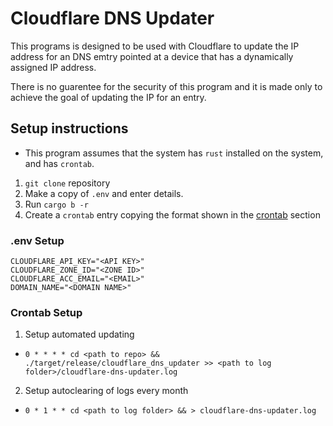 # Cloudflare DNS Updater

This programs is designed to be used with Cloudflare to update the IP address for an DNS emtry pointed at a device that has a dynamically assigned IP address.

There is no guarentee for the security of this program and it is made only to achieve the goal of updating the IP for an entry.

## Setup instructions

* This program assumes that the system has `rust` installed on the system, and has `crontab`.

1. `git clone` repository
2. Make a copy of `.env` and enter details.
3. Run `cargo b -r`
4. Create a `crontab` entry copying the format shown in the [crontab](#Crontab-Setup) section

### .env Setup

```
CLOUDFLARE_API_KEY="<API KEY>"
CLOUDFLARE_ZONE_ID="<ZONE ID>"
CLOUDFLARE_ACC_EMAIL="<EMAIL>"
DOMAIN_NAME="<DOMAIN NAME>"
```

### Crontab Setup

1. Setup automated updating
*  `0 * * * * cd <path to repo> && ./target/release/cloudflare_dns_updater >> <path to log folder>/cloudflare-dns-updater.log`
2. Setup autoclearing of logs every month
* `0 * 1 * * cd <path to log folder> && > cloudflare-dns-updater.log`
